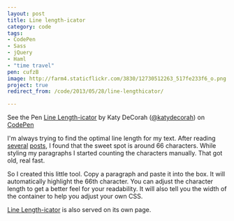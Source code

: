 ```yaml
---
layout: post
title: Line length-icator
category: code
tags:
- CodePen
- Sass
- jQuery
- Haml
- "time travel"
pen: cufzB
image: http://farm4.staticflickr.com/3830/12730512263_517fe233f6_o.png
project: true
redirect_from: /code/2013/05/28/line-lengthicator/

---
```


<p data-height="600" data-theme-id="97" data-slug-hash="cufzB" data-user="katydecorah" data-default-tab="result" class='codepen'>See the Pen <a href='http://codepen.io/katydecorah/pen/cufzB'>Line Length-icator</a> by Katy DeCorah (<a href='http://codepen.io/katydecorah'>@katydecorah</a>) on <a href='http://codepen.io'>CodePen</a></p>

I'm always trying to find the optimal line length for my text. After reading [several](http://webtypography.net/Rhythm_and_Proportion/Horizontal_Motion/2.1.2/ "The Elements of Typographic Style Applied to the Web") [posts](http://trentwalton.com/2012/06/19/fluid-type/ "Trent Walton: Fluid Type"), I found that the sweet spot is around 66 characters. While styling my paragraphs I started counting the characters manually. That got old, real fast.

So I created this little tool. Copy a paragraph and paste it into the box. It will automatically highlight the 66th character. You can adjust the character length to get a better feel for your readability. It will also tell you the width of the container to help you adjust your own CSS.

[Line Length-icator]({{site.url}}/linelengthicator/) is also served on its own page.